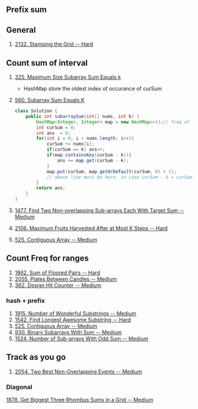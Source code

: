 ## Prefix sum

## General

1. [2132. Stamping the Grid -- Hard](https://leetcode.com/problems/stamping-the-grid/)

## Count sum of interval

1.  [325. Maximum Size Subarray Sum Equals k](https://leetcode.com/problems/maximum-size-subarray-sum-equals-k/)
    + HashMap store the oldest index of occurance of curSum

2. [560. Subarray Sum Equals K](https://leetcode.com/problems/subarray-sum-equals-k/)

   ```java
   class Solution {
       public int subarraySum(int[] nums, int k) {
           HashMap<Integer, Integer> map = new HashMap<>();// freq of sum
           int curSum = 0;
           int ans  = 0;
           for(int i = 0; i < nums.length; i++){
               curSum += nums[i];
               if(curSum == k) ans++;
               if(map.containsKey(curSum - k)){
                   ans += map.get(curSum - k);
               }
               map.put(curSum, map.getOrDefault(curSum, 0) + 1);
               // above line must be here, in case curSum - k = curSum; which means k = 0;
           }
           return ans;
       }
   }
   ```

   

3. [1477. Find Two Non-overlapping Sub-arrays Each With Target Sum -- Medium](https://leetcode.com/problems/find-two-non-overlapping-sub-arrays-each-with-target-sum/)

4. [2106. Maximum Fruits Harvested After at Most K Steps -- Hard](https://leetcode.com/problems/maximum-fruits-harvested-after-at-most-k-steps/)

3. [525. Contiguous Array -- Medium](https://leetcode.com/problems/contiguous-array/)

## Count Freq for ranges

1. [1862. Sum of Floored Pairs --  Hard](https://leetcode.com/problems/sum-of-floored-pairs/)
1. [2055. Plates Between Candles -- Medium](https://leetcode.com/problems/plates-between-candles/)
1. [362. Design Hit Counter -- Medium](https://leetcode.com/problems/design-hit-counter/)

### hash + prefix

1. [1915. Number of Wonderful Substrings --  Medium](https://leetcode.com/problems/number-of-wonderful-substrings/)
1. [1542. Find Longest Awesome Substring -- Hard](https://leetcode.com/problems/find-longest-awesome-substring/)
1. [525. Contiguous Array -- Medium](https://leetcode.com/problems/contiguous-array/)
1. [930. Binary Subarrays With Sum -- Medium](https://leetcode.com/problems/binary-subarrays-with-sum/)
1. [1524. Number of Sub-arrays With Odd Sum -- Medium](https://leetcode.com/problems/number-of-sub-arrays-with-odd-sum/)

## Track as you go

1. [2054. Two Best Non-Overlapping Events -- Medium](https://leetcode.com/problems/two-best-non-overlapping-events/)

### Diagonal

[1878. Get Biggest Three Rhombus Sums in a Grid -- Medium](https://leetcode.com/problems/get-biggest-three-rhombus-sums-in-a-grid/)

